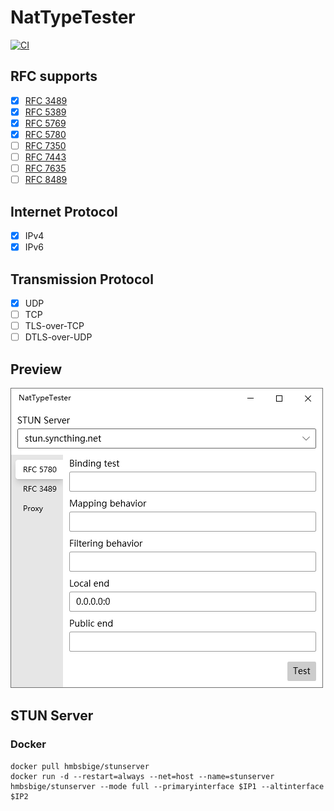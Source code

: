 # NatTypeTester
[![CI](https://github.com/HMBSbige/NatTypeTester/workflows/CI/badge.svg)](https://github.com/HMBSbige/NatTypeTester/actions)

## RFC supports

- [x] [RFC 3489](https://tools.ietf.org/html/rfc3489)
- [x] [RFC 5389](https://tools.ietf.org/html/rfc5389)
- [x] [RFC 5769](https://tools.ietf.org/html/rfc5769)
- [x] [RFC 5780](https://tools.ietf.org/html/rfc5780)
- [ ] [RFC 7350](https://tools.ietf.org/html/rfc7350)
- [ ] [RFC 7443](https://tools.ietf.org/html/rfc7443)
- [ ] [RFC 7635](https://tools.ietf.org/html/rfc7635)
- [ ] [RFC 8489](https://tools.ietf.org/html/rfc8489)

## Internet Protocol

- [x] IPv4
- [x] IPv6

## Transmission Protocol

- [x] UDP
- [ ] TCP
- [ ] TLS-over-TCP
- [ ] DTLS-over-UDP

## Preview
![](pic/1.png)

## STUN Server
### Docker
```
docker pull hmbsbige/stunserver
docker run -d --restart=always --net=host --name=stunserver hmbsbige/stunserver --mode full --primaryinterface $IP1 --altinterface $IP2
```
